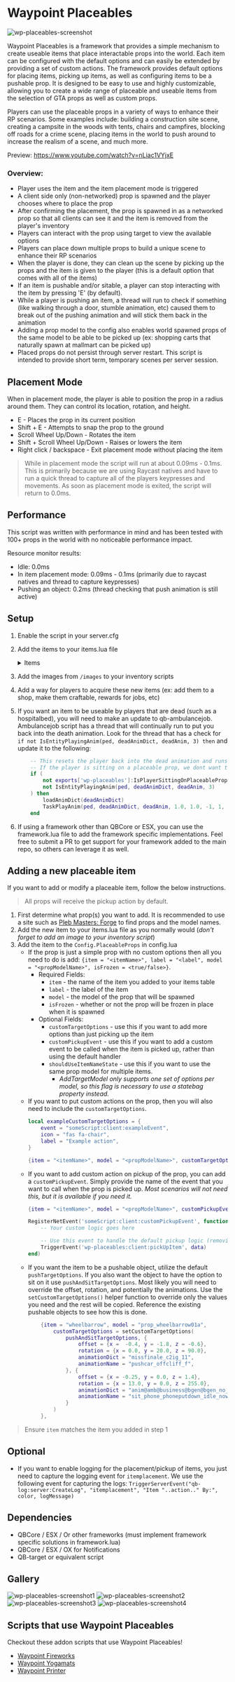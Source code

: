 # Waypoint Placeables

![wp-placeables-screenshot](https://github.com/WaypointRP/wp-placeables/assets/18689469/292bfbd4-a531-4882-b01e-ccfdbfdcb17f)

Waypoint Placeables is a framework that provides a simple mechanism to create useable items that place interactable props into the world. Each item can be configured with the default options and can easily be extended by providing a set of custom actions. The framework provides default options for placing items, picking up items, as well as configuring items to be a pushable prop. It is designed to be easy to use and highly customizable, allowing you to create a wide range of placeable and useable items from the selection of GTA props as well as custom props.

Players can use the placeable props in a variety of ways to enhance their RP scenarios. Some examples include: building a construction site scene, creating a campsite in the woods with tents, chairs and campfires, blocking off roads for a crime scene, placing items in the world to push around to increase the realism of a scene, and much more.

Preview: https://www.youtube.com/watch?v=nLiac1VYjxE

### Overview:
- Player uses the item and the item placement mode is triggered
- A client side only (non-networked) prop is spawned and the player chooses where to place the prop
- After confirming the placement, the prop is spawned in as a networked prop so that all clients can see it and the item is removed from the player's inventory
- Players can interact with the prop using target to view the available options
- Players can place down multiple props to build a unique scene to enhance their RP scenarios
- When the player is done, they can clean up the scene by picking up the props and the item is given to the player (this is a default option that comes with all of the items)
- If an item is pushable and/or sitable, a player can stop interacting with the item by pressing 'E' (by default).
- While a player is pushing an item, a thread will run to check if something (like walking through a door, stumble animation, etc) caused them to break out of the pushing animation and will stick them back in the animation
- Adding a prop model to the config also enables world spawned props of the same model to be able to be picked up (ex: shopping carts that naturally spawn at mallmart can be picked up)
- Placed props do not persist through server restart. This script is intended to provide short term, temporary scenes per server session. 

## Placement Mode
When in placement mode, the player is able to position the prop in a radius around them. They can control its location, rotation, and height. 
- E - Places the prop in its current position
- Shift + E - Attempts to snap the prop to the ground
- Scroll Wheel Up/Down - Rotates the item
- Shift + Scroll Wheel Up/Down - Raises or lowers the item
- Right click / backspace - Exit placement mode without placing the item

> While in placement mode the script will run at about 0.09ms - 0.1ms. This is primarily because we are using Raycast natives and have to run a quick thread to capture all of the players keypresses and movements. As soon as placement mode is exited, the script will return to 0.0ms.

## Performance
This script was written with performance in mind and has been tested with 100+ props in the world with no noticeable performance impact.

Resource monitor results:
- Idle: 0.0ms
- In item placement mode: 0.09ms - 0.1ms (primarily due to raycast natives and thread to capture keypresses)
- Pushing an object: 0.2ms (thread checking that push animation is still active)

## Setup
1. Enable the script in your server.cfg
2. Add the items to your items.lua file
    <details>
    <summary>Items</summary>

        ```lua
        ------------------
        -- PLACEABLE ITEMS
        ------------------
        -- Construction items
        ["roadworkbarrier"] 		= {["name"] = "roadworkbarrier",        ["label"] = "Road Work Ahead Barrier", 			["weight"] = 1000, 		["type"] = "item", 		["image"] = "roadworkahead.png", 		["unique"] = false, 	["useable"] = true, 	["shouldClose"] = true,    ["combinable"] = nil,   ["description"] = "A construction 'Road Work Ahead' barrier"},
        ["roadclosedbarrier"] 		= {["name"] = "roadclosedbarrier",      ["label"] = "Road Closed Barrier", 			    ["weight"] = 1000, 		["type"] = "item", 		["image"] = "roadclosedbarrier.png", 	["unique"] = false, 	["useable"] = true, 	["shouldClose"] = true,    ["combinable"] = nil,   ["description"] = "A construction 'Road Closed' barrier"},
        ["constructionbarrier"] 	= {["name"] = "constructionbarrier",    ["label"] = "Fold-out Barrier",                 ["weight"] = 500, 		["type"] = "item", 		["image"] = "constructionbarrier.png",  ["unique"] = false, 	["useable"] = true, 	["shouldClose"] = true,    ["combinable"] = nil,   ["description"] = "A small construction barrier"},
        ["constructionbarrier2"]    = {["name"] = "constructionbarrier2",   ["label"] = "Construction Barrier", 	        ["weight"] = 1000, 		["type"] = "item", 		["image"] = "constructionbarrier2.png", ["unique"] = false, 	["useable"] = true, 	["shouldClose"] = true,    ["combinable"] = nil,   ["description"] = "A medium-sized construction barrier"},
        ["constructionbarrier3"]    = {["name"] = "constructionbarrier3",   ["label"] = "Construction Barrier", 	        ["weight"] = 1000, 		["type"] = "item", 		["image"] = "constructionbarrier3.png", ["unique"] = false, 	["useable"] = true, 	["shouldClose"] = true,    ["combinable"] = nil,   ["description"] = "A medium-sized construction barrier"},
        ["roadconebig"] 		    = {["name"] = "roadconebig",            ["label"] = "Road Cone Big", 			        ["weight"] = 500, 		["type"] = "item", 		["image"] = "roadconebig.png", 		    ["unique"] = false, 	["useable"] = true, 	["shouldClose"] = true,    ["combinable"] = nil,   ["description"] = "A big road cone"},
        ["roadcone"] 		        = {["name"] = "roadcone",               ["label"] = "Road Cone", 			            ["weight"] = 500, 		["type"] = "item", 		["image"] = "roadcone.png", 		    ["unique"] = false, 	["useable"] = true, 	["shouldClose"] = true,    ["combinable"] = nil,   ["description"] = "A road cone"},
        ["roadpole"] 		        = {["name"] = "roadpole",               ["label"] = "Road Pole", 			            ["weight"] = 500, 		["type"] = "item", 		["image"] = "roadpole.png", 		    ["unique"] = false, 	["useable"] = true, 	["shouldClose"] = true,    ["combinable"] = nil,   ["description"] = "A road pole"},
        ["worklight"] 		        = {["name"] = "worklight",              ["label"] = "Work light stand", 			    ["weight"] = 500, 		["type"] = "item", 		["image"] = "worklight.png", 		    ["unique"] = false, 	["useable"] = true, 	["shouldClose"] = true,    ["combinable"] = nil,   ["description"] = "A tall worklight"},
        ["worklight2"] 		        = {["name"] = "worklight2",             ["label"] = "Work light stand", 			    ["weight"] = 500, 		["type"] = "item", 		["image"] = "worklight2.png", 		    ["unique"] = false, 	["useable"] = true, 	["shouldClose"] = true,    ["combinable"] = nil,   ["description"] = "A tall worklight"},
        ["worklight3"] 		        = {["name"] = "worklight3",             ["label"] = "Work light", 			            ["weight"] = 500, 		["type"] = "item", 		["image"] = "worklight3.png", 		    ["unique"] = false, 	["useable"] = true, 	["shouldClose"] = true,    ["combinable"] = nil,   ["description"] = "A worklight"},
        ["constructiongenerator"]   = {["name"] = "constructiongenerator",  ["label"] = "Construction Generator", 			["weight"] = 2000, 		["type"] = "item", 		["image"] = "constructiongenerator.png",["unique"] = false, 	["useable"] = true, 	["shouldClose"] = true,    ["combinable"] = nil,   ["description"] = "A generator with lights"},
        ["trafficdevice"]           = {["name"] = "trafficdevice",          ["label"] = "Traffic Device (Left)", 			["weight"] = 1000, 		["type"] = "item", 		["image"] = "trafficdevice.png", 		["unique"] = false, 	["useable"] = true, 	["shouldClose"] = true,    ["combinable"] = nil,   ["description"] = "A traffic sign with an arrow pointing left"},
        ["trafficdevice2"]          = {["name"] = "trafficdevice2",         ["label"] = "Traffic Device (Right)", 			["weight"] = 1000, 		["type"] = "item", 		["image"] = "trafficdevice.png", 		["unique"] = false, 	["useable"] = true, 	["shouldClose"] = true,    ["combinable"] = nil,   ["description"] = "A traffic sign with an arrow pointing right"},
        ["meshfence1"]              = {["name"] = "meshfence1",             ["label"] = "Mesh Fence Small", 			    ["weight"] = 1000, 		["type"] = "item", 		["image"] = "meshfence.png", 		    ["unique"] = false, 	["useable"] = true, 	["shouldClose"] = true,    ["combinable"] = nil,   ["description"] = "A small mesh construction fence"},
        ["meshfence2"]              = {["name"] = "meshfence2",             ["label"] = "Mesh Fence Medium", 			    ["weight"] = 1000, 		["type"] = "item", 		["image"] = "meshfence.png", 		    ["unique"] = false, 	["useable"] = true, 	["shouldClose"] = true,    ["combinable"] = nil,   ["description"] = "A medium mesh construction fence"},
        ["meshfence3"]              = {["name"] = "meshfence3",             ["label"] = "Mesh Fence Large", 			    ["weight"] = 1000, 		["type"] = "item", 		["image"] = "meshfence.png", 		    ["unique"] = false, 	["useable"] = true, 	["shouldClose"] = true,    ["combinable"] = nil,   ["description"] = "A large mesh construction fence"},
        ["waterbarrel"]             = {["name"] = "waterbarrel",            ["label"] = "Water Barrel", 			        ["weight"] = 500, 		["type"] = "item", 		["image"] = "waterbarrel.png", 		    ["unique"] = false, 	["useable"] = true, 	["shouldClose"] = true,    ["combinable"] = nil,   ["description"] = "A construction barrel full of water"},
        -- Homeless / camping items
        ["tent"]                    = {["name"] = "tent",                   ["label"] = "Old Tent", 			            ["weight"] = 1000, 		["type"] = "item", 		["image"] = "oldtent.png", 		        ["unique"] = false, 	["useable"] = true, 	["shouldClose"] = true,    ["combinable"] = nil,   ["description"] = "An old tent with several patches on it"},
        ["tent2"]                   = {["name"] = "tent2",                  ["label"] = "Tent", 			                ["weight"] = 1000, 		["type"] = "item", 		["image"] = "tent.png", 		        ["unique"] = false, 	["useable"] = true, 	["shouldClose"] = true,    ["combinable"] = nil,   ["description"] = "A camping tent"},
        ["tent3"]                   = {["name"] = "tent3",                  ["label"] = "Large Tent", 			            ["weight"] = 2000, 		["type"] = "item", 		["image"] = "largetent.png", 		    ["unique"] = false, 	["useable"] = true, 	["shouldClose"] = true,    ["combinable"] = nil,   ["description"] = "A large party tent"},
        ["sleepingbag"]             = {["name"] = "sleepingbag",            ["label"] = "Sleeping Bag", 			        ["weight"] = 1000, 		["type"] = "item", 		["image"] = "sleepingbag.png", 		    ["unique"] = false, 	["useable"] = true, 	["shouldClose"] = true,    ["combinable"] = nil,   ["description"] = "A sleeping bag rated for 20F"},
        ["hobostove"]               = {["name"] = "hobostove",              ["label"] = "Hobo Stove", 			            ["weight"] = 1000, 		["type"] = "item", 		["image"] = "hobostove.png", 		    ["unique"] = false, 	["useable"] = true, 	["shouldClose"] = true,    ["combinable"] = nil,   ["description"] = "A burn barrel"},
        ["campfire"]                = {["name"] = "campfire",               ["label"] = "Camp Fire", 			            ["weight"] = 1000, 		["type"] = "item", 		["image"] = "campfire.png", 		    ["unique"] = false, 	["useable"] = true, 	["shouldClose"] = true,    ["combinable"] = nil,   ["description"] = "Bundle of logs and kindling to make a camp fire"},
        ["hobomattress"]            = {["name"] = "hobomattress",           ["label"] = "Hobo Mattress", 			        ["weight"] = 1000, 		["type"] = "item", 		["image"] = "hobomattress.png", 		["unique"] = false, 	["useable"] = true, 	["shouldClose"] = true,    ["combinable"] = nil,   ["description"] = "An old, stained mattress"},
        ["hoboshelter"]             = {["name"] = "hoboshelter",            ["label"] = "Hobo Shelter", 			        ["weight"] = 1000, 		["type"] = "item", 		["image"] = "hoboshelter.png", 		    ["unique"] = false, 	["useable"] = true, 	["shouldClose"] = true,    ["combinable"] = nil,   ["description"] = "A cardboard homeless shelter"},
        ["canopy1"]                 = {["name"] = "canopy1",                ["label"] = "Canopy (Green)", 			        ["weight"] = 1000, 		["type"] = "item", 		["image"] = "canopy.png", 		        ["unique"] = false, 	["useable"] = true, 	["shouldClose"] = true,    ["combinable"] = nil,   ["description"] = "A green popup canopy"},
        ["canopy2"]                 = {["name"] = "canopy2",                ["label"] = "Canopy (Blue)", 			        ["weight"] = 1000, 		["type"] = "item", 		["image"] = "canopy.png", 		        ["unique"] = false, 	["useable"] = true, 	["shouldClose"] = true,    ["combinable"] = nil,   ["description"] = "A blue popup canopy"},
        ["canopy3"]                 = {["name"] = "canopy3",                ["label"] = "Canopy (White)", 			        ["weight"] = 1000, 		["type"] = "item", 		["image"] = "canopy.png", 		        ["unique"] = false, 	["useable"] = true, 	["shouldClose"] = true,    ["combinable"] = nil,   ["description"] = "A white popup canopy"},
        ["cot"]                     = {["name"] = "cot",                    ["label"] = "Cot", 			                    ["weight"] = 1000, 		["type"] = "item", 		["image"] = "cot.png", 		            ["unique"] = false, 	["useable"] = true, 	["shouldClose"] = true,    ["combinable"] = nil,   ["description"] = "A camping cot"},

        -- Triathlon items
        ["tristarttable"]           = {["name"] = "tristarttable",          ["label"] = "Triathlon Start Table", 			["weight"] = 1000, 		["type"] = "item", 		["image"] = "tristarttable.png", 		["unique"] = false, 	["useable"] = true, 	["shouldClose"] = true,    ["combinable"] = nil,   ["description"] = "Triathlon check in desk"},
        ["tristartbanner"]          = {["name"] = "tristartbanner",         ["label"] = "Triathlon Start Banner", 			["weight"] = 1000, 		["type"] = "item", 		["image"] = "tristartbanner.png", 		["unique"] = false, 	["useable"] = true, 	["shouldClose"] = true,    ["combinable"] = nil,   ["description"] = "Triathlon start banner"},
        ["trifinishbanner"]         = {["name"] = "trifinishbanner",        ["label"] = "Triathlon Finish Banner", 			["weight"] = 1000, 		["type"] = "item", 		["image"] = "trifinishbanner.png", 		["unique"] = false, 	["useable"] = true, 	["shouldClose"] = true,    ["combinable"] = nil,   ["description"] = "Triathlon finish banner"},

        -- Tables
        ["plastictable"]            = {["name"] = "plastictable",           ["label"] = "Plastic Table (Collapsible)", 		["weight"] = 1000, 		["type"] = "item", 		["image"] = "plastictable.png", 		["unique"] = false, 	["useable"] = true, 	["shouldClose"] = true,    ["combinable"] = nil,   ["description"] = "Simple portable plastic table"},
        ["plastictable2"]           = {["name"] = "plastictable2",          ["label"] = "Plastic Table", 			        ["weight"] = 1000, 		["type"] = "item", 		["image"] = "plastictable.png", 		["unique"] = false, 	["useable"] = true, 	["shouldClose"] = true,    ["combinable"] = nil,   ["description"] = "Simple portable plastic table"},
        ["woodtable"]               = {["name"] = "woodtable",              ["label"] = "Small Wood Table", 			    ["weight"] = 1000, 		["type"] = "item", 		["image"] = "woodtable.png", 		    ["unique"] = false, 	["useable"] = true, 	["shouldClose"] = true,    ["combinable"] = nil,   ["description"] = "Small portable wood table"},
        ["woodtable2"]              = {["name"] = "woodtable2",             ["label"] = "Wood Table", 			            ["weight"] = 1000, 		["type"] = "item", 		["image"] = "woodtable.png", 		    ["unique"] = false, 	["useable"] = true, 	["shouldClose"] = true,    ["combinable"] = nil,   ["description"] = "Portable wood table"},

        -- Beach items
        ["beachtowel"]              = {["name"] = "beachtowel",             ["label"] = "Beach towel", 			            ["weight"] = 500, 		["type"] = "item", 		["image"] = "beachtowel.png", 		    ["unique"] = false, 	["useable"] = true, 	["shouldClose"] = true,    ["combinable"] = nil,   ["description"] = "A towel for the beach"},
        ["beachumbrella"]           = {["name"] = "beachumbrella",          ["label"] = "Beach umbrella", 			        ["weight"] = 500, 		["type"] = "item", 		["image"] = "beachumbrella.png", 		["unique"] = false, 	["useable"] = true, 	["shouldClose"] = true,    ["combinable"] = nil,   ["description"] = "A beach umbrella (white and blue)"},
        ["beachumbrella2"]          = {["name"] = "beachumbrella2",         ["label"] = "Beach umbrella", 			        ["weight"] = 500, 		["type"] = "item", 		["image"] = "beachumbrella.png", 		["unique"] = false, 	["useable"] = true, 	["shouldClose"] = true,    ["combinable"] = nil,   ["description"] = "A beach umbrella (green, white, blue)"},
        ["beachumbrella3"]          = {["name"] = "beachumbrella3",         ["label"] = "Beach umbrella", 			        ["weight"] = 500, 		["type"] = "item", 		["image"] = "beachumbrella.png", 		["unique"] = false, 	["useable"] = true, 	["shouldClose"] = true,    ["combinable"] = nil,   ["description"] = "A beach umbrella (white)"},
        ["beachumbrella4"]          = {["name"] = "beachumbrella4",         ["label"] = "Beach umbrella", 			        ["weight"] = 500, 		["type"] = "item", 		["image"] = "beachumbrella.png", 		["unique"] = false, 	["useable"] = true, 	["shouldClose"] = true,    ["combinable"] = nil,   ["description"] = "A beach umbrella (blue)"},
        ["beachball"]               = {["name"] = "beachball",              ["label"] = "Beach ball", 			            ["weight"] = 200, 		["type"] = "item", 		["image"] = "beachball.png", 		    ["unique"] = false, 	["useable"] = true, 	["shouldClose"] = true,    ["combinable"] = nil,   ["description"] = "A beach ball"},

        -- Chairs
        ["camp_chair_green"] 			 = {["name"] = "camp_chair_green", 			    ["label"] = "Camp chair (green)", 		["weight"] = 1000, 		["type"] = "item", 		["image"] = "campchair_green.png", 		["unique"] = false, 	["useable"] = true, 	["shouldClose"] = true,    ["combinable"] = nil,   ["description"] = "A lightweight, collapsible chair"},
        ["camp_chair_blue"] 			 = {["name"] = "camp_chair_blue", 			    ["label"] = "Camp chair (blue)", 		["weight"] = 1000, 		["type"] = "item", 		["image"] = "campchair_blue.png", 		["unique"] = false, 	["useable"] = true, 	["shouldClose"] = true,    ["combinable"] = nil,   ["description"] = "A lightweight, collapsible chair"},
        ["camp_chair_plaid"] 			 = {["name"] = "camp_chair_plaid", 			    ["label"] = "Camp chair (plaid)", 		["weight"] = 1000, 		["type"] = "item", 		["image"] = "campchair_plaid.png", 		["unique"] = false, 	["useable"] = true, 	["shouldClose"] = true,    ["combinable"] = nil,   ["description"] = "A lightweight, collapsible chair"},
        ["plastic_chair"] 			     = {["name"] = "plastic_chair", 			    ["label"] = "Plastic chair", 		    ["weight"] = 1000, 		["type"] = "item", 		["image"] = "plastic_chair.png", 		["unique"] = false, 	["useable"] = true, 	["shouldClose"] = true,    ["combinable"] = nil,   ["description"] = "A lightweight, plastic chair"},
        ["folding_chair"] 			     = {["name"] = "folding_chair", 			    ["label"] = "Folding chair", 		    ["weight"] = 1000, 		["type"] = "item", 		["image"] = "folding_chair.png", 		["unique"] = false, 	["useable"] = true, 	["shouldClose"] = true,    ["combinable"] = nil,   ["description"] = "A lightweight, folding chair"},

        -- Misc
        ["greenscreen"]             = {["name"] = "greenscreen",            ["label"] = "Green Screen Set", 			    ["weight"] = 2000, 		["type"] = "item", 		["image"] = "greenscreen.png", 		    ["unique"] = false, 	["useable"] = true, 	["shouldClose"] = true,    ["combinable"] = nil,   ["description"] = "A green screen production set"},
        ["ropebarrier"]             = {["name"] = "ropebarrier",            ["label"] = "Rope Barrier", 			        ["weight"] = 500, 		["type"] = "item", 		["image"] = "ropebarrier.png", 		    ["unique"] = false, 	["useable"] = true, 	["shouldClose"] = true,    ["combinable"] = nil,   ["description"] = "A rope barrier"},
        ["largesoccerball"]         = {["name"] = "largesoccerball",        ["label"] = "Large Soccer ball", 			    ["weight"] = 1000, 		["type"] = "item", 		["image"] = "soccerball.png", 		    ["unique"] = false, 	["useable"] = true, 	["shouldClose"] = true,    ["combinable"] = nil,   ["description"] = "A large soccer ball"},
        ["soccerball"]              = {["name"] = "soccerball",             ["label"] = "Soccer ball", 			            ["weight"] = 200, 		["type"] = "item", 		["image"] = "soccerball.png", 		    ["unique"] = false, 	["useable"] = true, 	["shouldClose"] = true,    ["combinable"] = nil,   ["description"] = "A soccer ball"},
        ["ramp1"]                   = {["name"] = "ramp1",                  ["label"] = "Wood Ramp (Gradual)", 			    ["weight"] = 25000, 		["type"] = "item", 		["image"] = "woodramp.png", 		    ["unique"] = false, 	["useable"] = true, 	["shouldClose"] = true,    ["combinable"] = nil,   ["description"] = "A ramp with a slight incline"},
        ["ramp2"]                   = {["name"] = "ramp2",                  ["label"] = "Wood Ramp (Moderate)", 			["weight"] = 25000, 		["type"] = "item", 		["image"] = "woodramp.png", 		    ["unique"] = false, 	["useable"] = true, 	["shouldClose"] = true,    ["combinable"] = nil,   ["description"] = "A ramp with a moderate incline"},
        ["ramp3"]                   = {["name"] = "ramp3",                  ["label"] = "Wood Ramp (Steep)", 			    ["weight"] = 25000, 		["type"] = "item", 		["image"] = "woodramp.png", 		    ["unique"] = false, 	["useable"] = true, 	["shouldClose"] = true,    ["combinable"] = nil,   ["description"] = "A ramp with a steep incline"},
        ["ramp4"]                   = {["name"] = "ramp4",                  ["label"] = "Metal Ramp (Large)", 			    ["weight"] = 50000, 		["type"] = "item", 		["image"] = "metalramp.png", 		    ["unique"] = false, 	["useable"] = true, 	["shouldClose"] = true,    ["combinable"] = nil,   ["description"] = "A large metal ramp with a moderate incline"},
        ["ramp5"]                   = {["name"] = "ramp5",                  ["label"] = "Metal Trailer Ramp", 			    ["weight"] = 25000, 		["type"] = "item", 		["image"] = "metalramp.png", 		    ["unique"] = false, 	["useable"] = true, 	["shouldClose"] = true,    ["combinable"] = nil,   ["description"] = "A metal trailer ramp with a moderate incline"},
        ["skateramp"]               = {["name"] = "skateramp",              ["label"] = "Skate ramp", 			            ["weight"] = 50000, 		["type"] = "item", 		["image"] = "skateramp.png", 		    ["unique"] = false, 	["useable"] = true, 	["shouldClose"] = true,    ["combinable"] = nil,   ["description"] = "A skate ramp"},
        ["stuntramp1"]              = {["name"] = "stuntramp1",             ["label"] = "Stunt ramp S", 			        ["weight"] = 30000, 		["type"] = "item", 		["image"] = "stuntramp.png", 		    ["unique"] = false, 	["useable"] = true, 	["shouldClose"] = true,    ["combinable"] = nil,   ["description"] = "A short stunt ramp"},
        ["stuntramp2"]              = {["name"] = "stuntramp2",             ["label"] = "Stunt ramp M", 			        ["weight"] = 30000, 		["type"] = "item", 		["image"] = "stuntramp.png", 		    ["unique"] = false, 	["useable"] = true, 	["shouldClose"] = true,    ["combinable"] = nil,   ["description"] = "A medium stunt ramp"},
        ["stuntramp3"]              = {["name"] = "stuntramp3",             ["label"] = "Stunt ramp L", 			        ["weight"] = 30000, 		["type"] = "item", 		["image"] = "stuntramp.png", 		    ["unique"] = false, 	["useable"] = true, 	["shouldClose"] = true,    ["combinable"] = nil,   ["description"] = "A large stunt ramp"},
        ["stuntramp4"]              = {["name"] = "stuntramp4",             ["label"] = "Stunt ramp XL", 			        ["weight"] = 30000, 		["type"] = "item", 		["image"] = "stuntramp.png", 		    ["unique"] = false, 	["useable"] = true, 	["shouldClose"] = true,    ["combinable"] = nil,   ["description"] = "A extra large stunt ramp"},
        ["stuntramp5"]              = {["name"] = "stuntramp5",             ["label"] = "Stunt ramp XXL", 			        ["weight"] = 30000, 		["type"] = "item", 		["image"] = "stuntramp.png", 		    ["unique"] = false, 	["useable"] = true, 	["shouldClose"] = true,    ["combinable"] = nil,   ["description"] = "A XXL stunt ramp"},
        ["stuntloop1"]              = {["name"] = "stuntloop1",             ["label"] = "Stunt half loop", 			        ["weight"] = 30000, 		["type"] = "item", 		["image"] = "stuntramp.png", 		    ["unique"] = false, 	["useable"] = true, 	["shouldClose"] = true,    ["combinable"] = nil,   ["description"] = "A stunt half loop"},
        ["stuntloop2"]              = {["name"] = "stuntloop2",             ["label"] = "Stunt loop", 			            ["weight"] = 30000, 		["type"] = "item", 		["image"] = "stuntramp.png", 		    ["unique"] = false, 	["useable"] = true, 	["shouldClose"] = true,    ["combinable"] = nil,   ["description"] = "A stunt full loop"},
        ["stuntloop3"]              = {["name"] = "stuntloop3",             ["label"] = "Stunt spiral", 			        ["weight"] = 30000, 		["type"] = "item", 		["image"] = "stuntramp.png", 		    ["unique"] = false, 	["useable"] = true, 	["shouldClose"] = true,    ["combinable"] = nil,   ["description"] = "A stunt full loop"},
        ["stepladder"] 			    = {["name"] = "stepladder", 			["label"] = "Step ladder", 			            ["weight"] = 1000, 		    ["type"] = "item", 		["image"] = "stepladder.png", 		    ["unique"] = false, 	["useable"] = true, 	["shouldClose"] = true,    ["combinable"] = nil,   ["description"] = "Used to reach higher places"},
        ["trafficlight"] 			= {["name"] = "trafficlight", 			["label"] = "Traffic Light", 			        ["weight"] = 1000, 		    ["type"] = "item", 		["image"] = "trafficlight.png", 		["unique"] = false, 	["useable"] = true, 	["shouldClose"] = true,    ["combinable"] = nil,   ["description"] = "A deployable traffic control device"},
        ["sexdoll"] 			 	= {["name"] = "sexdoll", 				["label"] = "Sex doll", 						["weight"] = 1000, 			["type"] = "item", 		["image"] = "sexdoll.png", 				["unique"] = false, 	["useable"] = true, 	["shouldClose"] = true,	   ["combinable"] = nil,   ["description"] = "A deflated mini-sex doll"},
        
        -- Medical items
        ["medbag"] 			 		= {["name"] = "medbag", 				["label"] = "Medical Bag", 						["weight"] = 1000, 			["type"] = "item", 		["image"] = "medbag.png", 				["unique"] = false, 	["useable"] = true, 	["shouldClose"] = true,	   ["combinable"] = nil,   ["description"] = "A medical bag"},
        ["examlight"] 			 	= {["name"] = "examlight", 				["label"] = "Exam Light", 						["weight"] = 1000, 			["type"] = "item", 		["image"] = "examlight.png", 			["unique"] = false, 	["useable"] = true, 	["shouldClose"] = true,	   ["combinable"] = nil,   ["description"] = "A medical exam light"},
        ["hazardbin"] 			 	= {["name"] = "hazardbin", 				["label"] = "Hazard Wastebin", 					["weight"] = 1000, 			["type"] = "item", 		["image"] = "hazardbin.png", 			["unique"] = false, 	["useable"] = true, 	["shouldClose"] = true,	   ["combinable"] = nil,   ["description"] = "A hazardous waste bin"},
        ["microscope"] 			 	= {["name"] = "microscope", 			["label"] = "Microscope", 						["weight"] = 1000, 			["type"] = "item", 		["image"] = "microscope.png", 			["unique"] = false, 	["useable"] = true, 	["shouldClose"] = true,	   ["combinable"] = nil,   ["description"] = "Make small things big"},
        ["oscillator"] 				= {["name"] = "oscillator", 			["label"] = "Oscillator", 						["weight"] = 1000, 			["type"] = "item", 		["image"] = "oscillator.png", 			["unique"] = false, 	["useable"] = true, 	["shouldClose"] = true,	   ["combinable"] = nil,   ["description"] = "A heart beat monitor"},
        ["medmachine"] 				= {["name"] = "medmachine", 			["label"] = "Medical Machine", 					["weight"] = 1000, 			["type"] = "item", 		["image"] = "medmachine.png", 			["unique"] = false, 	["useable"] = true, 	["shouldClose"] = true,	   ["combinable"] = nil,   ["description"] = "A medical machine"},
        ["hospitalbedtable"] 		= {["name"] = "hospitalbedtable", 		["label"] = "Bedside Table", 					["weight"] = 1000, 			["type"] = "item", 		["image"] = "hospitalbedtable.png", 	["unique"] = false, 	["useable"] = true, 	["shouldClose"] = true,	   ["combinable"] = nil,   ["description"] = "A hospital bedside table"},
        ["medtable"] 			 	= {["name"] = "medtable", 				["label"] = "Medical Table", 					["weight"] = 1000, 			["type"] = "item", 		["image"] = "medtable.png", 			["unique"] = false, 	["useable"] = true, 	["shouldClose"] = true,	   ["combinable"] = nil,   ["description"] = "A medical table with machines on it"},
        ["bodybag"] 			 	= {["name"] = "bodybag", 				["label"] = "Body Bag", 						["weight"] = 1000, 			["type"] = "item", 		["image"] = "bodybag.png", 				["unique"] = false, 	["useable"] = true, 	["shouldClose"] = true,	   ["combinable"] = nil,   ["description"] = "A body bag for putting deceased humans in"},
        
        -- Pushables
        ["shoppingcart1"] 				 = {["name"] = "shoppingcart1", 				["label"] = "Shopping Cart (Empty)", 	["weight"] = 1000, 		["type"] = "item", 		["image"] = "shoppingcart.png", 		["unique"] = false, 	["useable"] = true, 	["shouldClose"] = true,    ["combinable"] = nil,   ["description"] = "An empty, plastic shopping cart"},
        ["shoppingcart2"] 				 = {["name"] = "shoppingcart2", 				["label"] = "Shopping Cart (Full)", 	["weight"] = 1000, 		["type"] = "item", 		["image"] = "shoppingcart.png", 		["unique"] = false, 	["useable"] = true, 	["shouldClose"] = true,    ["combinable"] = nil,   ["description"] = "A full plastic shopping cart"},
        ["shoppingcart3"] 				 = {["name"] = "shoppingcart3", 				["label"] = "Shopping Cart (Empty)", 	["weight"] = 1000, 		["type"] = "item", 		["image"] = "shoppingcart.png", 		["unique"] = false, 	["useable"] = true, 	["shouldClose"] = true,    ["combinable"] = nil,   ["description"] = "An empty, metal shopping cart"},
        ["shoppingcart4"] 				 = {["name"] = "shoppingcart4", 				["label"] = "Shopping Cart (Full)", 	["weight"] = 1000, 		["type"] = "item", 		["image"] = "shoppingcart.png", 		["unique"] = false, 	["useable"] = true, 	["shouldClose"] = true,    ["combinable"] = nil,   ["description"] = "A full metal shopping cart"},
        ["wheelbarrow"] 				 = {["name"] = "wheelbarrow", 				    ["label"] = "Wheelbarrow", 	            ["weight"] = 1000, 		["type"] = "item", 		["image"] = "wheelbarrow.png", 		    ["unique"] = false, 	["useable"] = true, 	["shouldClose"] = true,    ["combinable"] = nil,   ["description"] = "Useful for moving materials"},
        ["warehousetrolly1"] 		     = {["name"] = "warehousetrolly1", 				["label"] = "Warehouse Trolly (Empty)", ["weight"] = 1000, 		["type"] = "item", 		["image"] = "warehousetrolly1.png",     ["unique"] = false, 	["useable"] = true, 	["shouldClose"] = true,    ["combinable"] = nil,   ["description"] = "Industrial warehouse trolly"},
        ["warehousetrolly2"] 		     = {["name"] = "warehousetrolly2", 				["label"] = "Warehouse Trolly (Full)", 	["weight"] = 1000, 		["type"] = "item", 		["image"] = "warehousetrolly2.png", 	["unique"] = false, 	["useable"] = true, 	["shouldClose"] = true,    ["combinable"] = nil,   ["description"] = "Industrial warehouse trolly with a box on it"},
        ["roomtrolly"] 		             = {["name"] = "roomtrolly", 				    ["label"] = "Room Trolly", 	            ["weight"] = 1000, 		["type"] = "item", 		["image"] = "roomtrolly.png", 		    ["unique"] = false, 	["useable"] = true, 	["shouldClose"] = true,    ["combinable"] = nil,   ["description"] = "Room service cart"},
        ["janitorcart1"] 		         = {["name"] = "janitorcart1", 				    ["label"] = "Janitor Cart", 	        ["weight"] = 1000, 		["type"] = "item", 		["image"] = "janitorcart1.png", 		["unique"] = false, 	["useable"] = true, 	["shouldClose"] = true,    ["combinable"] = nil,   ["description"] = "A janitorial cart with cleaning supplies"},
        ["janitorcart2"] 		         = {["name"] = "janitorcart2", 				    ["label"] = "Janitor Cart", 	        ["weight"] = 1000, 		["type"] = "item", 		["image"] = "janitorcart2.png", 		["unique"] = false, 	["useable"] = true, 	["shouldClose"] = true,    ["combinable"] = nil,   ["description"] = "A Diamond Casino janitorial cart with cleaning supplies"},
        ["mopbucket"] 		             = {["name"] = "mopbucket", 				    ["label"] = "Mop Bucket", 	            ["weight"] = 500, 		["type"] = "item", 		["image"] = "mopbucket.png", 		    ["unique"] = false, 	["useable"] = true, 	["shouldClose"] = true,    ["combinable"] = nil,   ["description"] = "A mop bucket with cleaning solution"},
        ["metalcart"] 		             = {["name"] = "metalcart", 				    ["label"] = "Metal Cart", 	            ["weight"] = 1000, 		["type"] = "item", 		["image"] = "metalcart.png", 		    ["unique"] = false, 	["useable"] = true, 	["shouldClose"] = true,    ["combinable"] = nil,   ["description"] = "An empty metal cart"},
        ["teacart"] 		             = {["name"] = "teacart", 				        ["label"] = "Tea Cart", 	            ["weight"] = 1000, 		["type"] = "item", 		["image"] = "teacart.png", 		        ["unique"] = false, 	["useable"] = true, 	["shouldClose"] = true,    ["combinable"] = nil,   ["description"] = "An empty tea cart"},
        ["drinkcart"] 		             = {["name"] = "drinkcart", 				    ["label"] = "Drink Cart", 	            ["weight"] = 1000, 		["type"] = "item", 		["image"] = "drinkcart.png", 		    ["unique"] = false, 	["useable"] = true, 	["shouldClose"] = true,    ["combinable"] = nil,   ["description"] = "An empty drink cart"},
        ["handtruck1"] 		             = {["name"] = "handtruck1", 				    ["label"] = "Hand Truck", 	            ["weight"] = 1000, 		["type"] = "item", 		["image"] = "handtruck.png", 		    ["unique"] = false, 	["useable"] = true, 	["shouldClose"] = true,    ["combinable"] = nil,   ["description"] = "An empty hand truck"},
        ["handtruck2"] 		             = {["name"] = "handtruck2", 				    ["label"] = "Hand Truck (boxes)", 	    ["weight"] = 1000, 		["type"] = "item", 		["image"] = "handtruck.png", 		    ["unique"] = false, 	["useable"] = true, 	["shouldClose"] = true,    ["combinable"] = nil,   ["description"] = "A hand truck with boxes"},
        ["trashbin"] 			         = {["name"] = "trashbin", 			            ["label"] = "Trash Bin", 			    ["weight"] = 1000, 		["type"] = "item", 		["image"] = "trashbin.png", 		    ["unique"] = false, 	["useable"] = true, 	["shouldClose"] = true,    ["combinable"] = nil,   ["description"] = "Trash bin"},
        ["lawnmower"] 			         = {["name"] = "lawnmower", 			        ["label"] = "Lawnmower", 			    ["weight"] = 1000, 		["type"] = "item", 		["image"] = "lawnmower.png", 		    ["unique"] = false, 	["useable"] = true, 	["shouldClose"] = true,    ["combinable"] = nil,   ["description"] = "Cuts grass"},
        ["toolchest"] 			         = {["name"] = "toolchest", 			        ["label"] = "Tool Chest", 			    ["weight"] = 1000, 		["type"] = "item", 		["image"] = "toolchest.png", 		    ["unique"] = false, 	["useable"] = true, 	["shouldClose"] = true,    ["combinable"] = nil,   ["description"] = "A sturdy toolchest"},
        ["carjack"] 			         = {["name"] = "carjack", 			            ["label"] = "Car jack", 			    ["weight"] = 1000, 		["type"] = "item", 		["image"] = "carjack.png", 		        ["unique"] = false, 	["useable"] = true, 	["shouldClose"] = true,    ["combinable"] = nil,   ["description"] = "A car jack"},

        -- Addon placeables
	
        -----------------------
        -- END OF PLACEABLES --
        -----------------------
        ```
    </details>
3. Add the images from `/images` to your inventory scripts
4. Add a way for players to acquire these new items (ex: add them to a shop, make them craftable, rewards for jobs, etc)
5. If you want an item to be useable by players that are dead (such as a hospitalbed), you will need to make an update to qb-ambulancejob. Ambulancejob script has a thread that will continually run to put you back into the death animation. Look for the thread that has a check for `if not IsEntityPlayingAnim(ped, deadAnimDict, deadAnim, 3) then` and update it to the following:
    ```lua
        -- This resets the player back into the dead animation and runs it on a fast loop
        -- If the player is sitting on a placeable prop, we dont want to reset the animation or it will kick them off of the prop
        if (
            not exports['wp-placeables']:IsPlayerSittingOnPlaceableProp() and 
            not IsEntityPlayingAnim(ped, deadAnimDict, deadAnim, 3)
        ) then
            loadAnimDict(deadAnimDict)
            TaskPlayAnim(ped, deadAnimDict, deadAnim, 1.0, 1.0, -1, 1, 0, 0, 0, 0)
        end
    ```
6. If using a framework other than QBCore or ESX, you can use the framework.lua file to add the framework specific implementations. Feel free to submit a PR to get support for your framework added to the main repo, so others can leverage it as well.

## Adding a new placeable item
If you want to add or modify a placeable item, follow the below instructions.

> All props will receive the pickup action by default.

1. First determine what prop(s) you want to add. It is recommended to use a site such as [Pleb Masters: Forge](https://forge.plebmasters.de/objects) to find props and the model names.
2. Add the new item to your items.lua file as you normally would (_don't forget to add an image to your inventory script_)
3. Add the item to the `Config.PlaceableProps` in config.lua
    - If the prop is just a simple prop with no custom options then all you need to do is add: `{item = "<itemName>", label = "<label", model = "<propModelName>", isFrozen = <true/false>}`.
        - Required Fields:
            - `item` - the name of the item you added to your items table
            - `label` - the label of the item
            - `model` - the model of the prop that will be spawned
            - `isFrozen` - whether or not the prop will be frozen in place when it is spawned
        - Optional Fields:
            - `customTargetOptions` - use this if you want to add more options than just picking up the item
            - `customPickupEvent` - use this if you want to add a custom event to be called when the item is picked up, rather than using the default handler
            - `shouldUseItemNameState` - use this if you want to use the same prop model for multiple items.
                - _AddTargetModel only supports one set of options per model, so this flag is necessary to use a statebag property instead._
    - If you want to put custom actions on the prop, then you will also need to include the `customTargetOptions`.
        ```lua
        local exampleCustomTargetOptions = {
            event = "someScript:client:exampleEvent",
            icon = "fas fa-chair",
            label = "Example action",
        }

        {item = "<itemName>", model = "<propModelName>", customTargetOptions = exampleCustomTargetOptions}
        ```
    - If you want to add custom action on pickup of the prop, you can add a `customPickupEvent`. Simply provide the name of the event that you want to call when the prop is picked up. _Most scenarios will not need this, but it is available if you need it._
        ```lua
        {item = "<itemName>", model = "<propModelName>", customPickupEvent = "someScript:client:customPickupEvent"}

        RegisterNetEvent('someScript:client:customPickupEvent', function(data)
            -- Your custom logic goes here

            -- Use this event to handle the default pickup logic (removing prop, giving item back to player, etc)
            TriggerEvent('wp-placeables:client:pickUpItem', data)
        end)
        ```
    - If you want the item to be a pushable object, utilize the default `pushTargetOptions`. If you also want the object to have the option to sit on it use `pushAndSitTargetOptions`. Most likely you will need to override the offset, rotation, and potentially the animations. Use the `setCustomTargetOptions()` helper function to override only the values you need and the rest will be copied. Reference the existing pushable objects to see how this is done. 
        ```lua
            {item = "wheelbarrow", model = "prop_wheelbarrow01a",
                customTargetOptions = setCustomTargetOptions(
                    pushAndSitTargetOptions, {
                        offset = {x =  -0.4, y = -1.8, z = -0.6},
                        rotation = {x = 0.0, y = 20.0, z = 90.0},
                        animationDict = "missfinale_c2ig_11",
                        animationName = "pushcar_offcliff_f",
                    }, {
                        offset = {x = -0.25, y = 0.0, z = 1.4},
                        rotation = {x = 13.0, y = 0.0, z = 255.0},
                        animationDict = "anim@amb@business@bgen@bgen_no_work@",
                        animationName = "sit_phone_phoneputdown_idle_nowork",
                    }
                )
            },
        ```
> Ensure `item` matches the item you added in step 1

## Optional
- If you want to enable logging for the placement/pickup of items, you just need to capture the logging event for `itemplacement`. We use the following event for capturing the logs: `TriggerServerEvent("qb-log:server:CreateLog", "itemplacement", "Item "..action.." By:", color, logMessage)`


## Dependencies
- QBCore / ESX / Or other frameworks (must implement framework specific solutions in framework.lua)
- QBCore / ESX / OX for Notifications
- QB-target or equivalent script

## Gallery
![wp-placeables-screenshot1](https://github.com/WaypointRP/wp-placeables/assets/18689469/0dda029f-3e62-4492-adf0-e8d77ad89994)
![wp-placeables-screenshot2](https://github.com/WaypointRP/wp-placeables/assets/18689469/7c279cff-1b0b-458b-9013-55f15dfc0a2e)
![wp-placeables-screenshot3](https://github.com/WaypointRP/wp-placeables/assets/18689469/bd2c99d7-de2c-415f-a9a4-d3946bac701b)
![wp-placeables-screenshot4](https://github.com/WaypointRP/wp-placeables/assets/18689469/71d10a9d-3140-4f36-a45c-4a8cc1130709)

## Scripts that use Waypoint Placeables
Checkout these addon scripts that use Waypoint Placeables!

- [Waypoint Fireworks](https://backsh00ter.tebex.io/package/5753511)
- [Waypoint Yogamats](https://github.com/WaypointRP/wp-yogamats)
- [Waypoint Printer](https://github.com/WaypointRP/wp-printer)